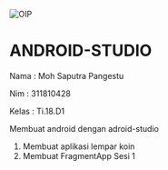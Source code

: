 ![OIP](https://user-images.githubusercontent.com/53217950/113902735-1fefe180-97c8-11eb-8ed6-5ac47cc755b6.jpg)


# ANDROID-STUDIO
Nama  : Moh Saputra Pangestu

Nim   : 311810428

Kelas : Ti.18.D1

Membuat android dengan adroid-studio

 1. Membuat aplikasi lempar koin 
 2. Membuat FragmentApp Sesi 1
